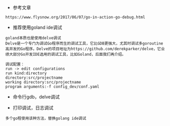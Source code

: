 - 参考文章
```
https://www.flysnow.org/2017/06/07/go-in-action-go-debug.html
```

- 推荐使用goland ide调试
```
goland本质也是使用delve调试
Delve是一个专门为调试Go程序而生的调试工具，它比GDB更强大，尤其时调试多goroutine高并发的Go程序。Delve的项目地址为https://github.com/derekparker/delve，它业绩大部分Go开发IDE选用的调试工具，比如Goland，后面我们再介绍。
```
```
调试配置：
run -> edit configurations
run kind:directory
directory:src/projectname
working directory:src/projectname
program arguments:-f config_dev/conf.yaml
```

- 命令行gdb，delve调试


- 打印调试，日志调试
```
多个go程使用该种方法，替换golang ide调试
```
